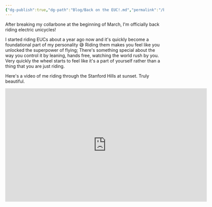 ```yaml
---
{"dg-publish":true,"dg-path":"Blog/Back on the EUC!.md","permalink":"/blog/back-on-the-euc/"}
---
```


After breaking my collarbone at the beginning of March, I'm officially back riding electric unicycles!

I started riding EUCs about a year ago now and it's quickly become a foundational part of my personality 😅
Riding them makes you feel like you unlocked the superpower of flying; There's something special about the way you control it by leaning, hands free, watching the world rush by you. Very quickly the wheel starts to feel like it's a part of yourself rather than a thing that you are just riding. 

Here's a video of me riding through the Stanford Hills at sunset. Truly beautiful.


<iframe width="640" height="360" src="https://www.youtube.com/embed/fDnNfurC_8Y?si=bSFMcnFDFrjlwJiX" title="EUC Ride" frameborder="0" allow="accelerometer; autoplay; clipboard-write; encrypted-media; gyroscope; picture-in-picture; web-share" allowfullscreen></iframe>
